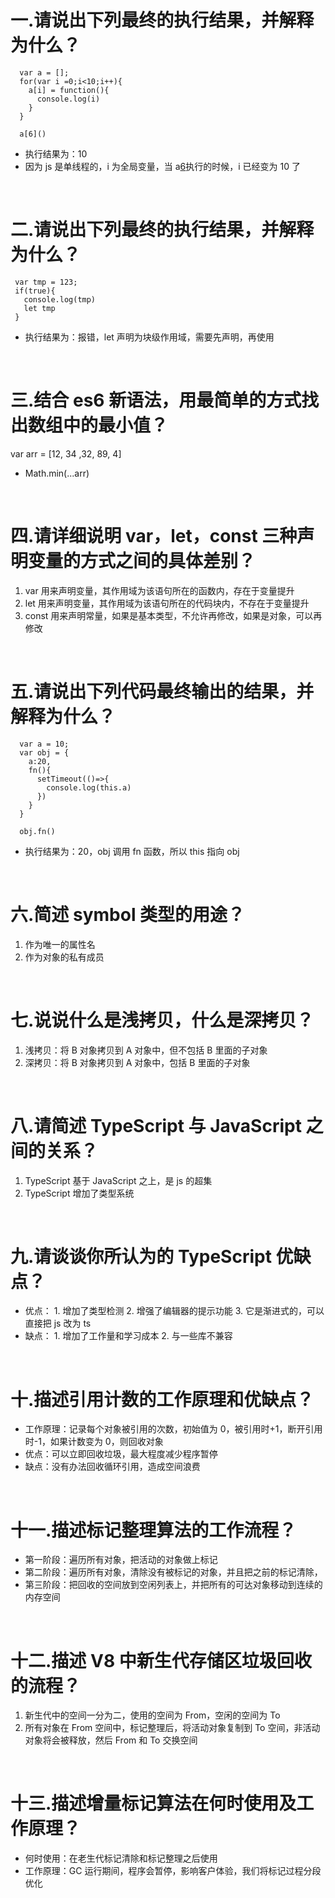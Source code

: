 # 一.请说出下列最终的执行结果，并解释为什么？

```
  var a = [];
  for(var i =0;i<10;i++){
    a[i] = function(){
      console.log(i)
    }
  }

  a[6]()
```

- 执行结果为：10
- 因为 js 是单线程的，i 为全局变量，当 a[6]()执行的时候，i 已经变为 10 了

&nbsp;

# 二.请说出下列最终的执行结果，并解释为什么？

```
 var tmp = 123;
 if(true){
   console.log(tmp)
   let tmp
 }
```

- 执行结果为：报错，let 声明为块级作用域，需要先声明，再使用

&nbsp;

# 三.结合 es6 新语法，用最简单的方式找出数组中的最小值？

var arr = [12, 34 ,32, 89, 4]

- Math.min(...arr)

&nbsp;

# 四.请详细说明 var，let，const 三种声明变量的方式之间的具体差别？

1. var 用来声明变量，其作用域为该语句所在的函数内，存在于变量提升
2. let 用来声明变量，其作用域为该语句所在的代码块内，不存在于变量提升
3. const 用来声明常量，如果是基本类型，不允许再修改，如果是对象，可以再修改

&nbsp;

# 五.请说出下列代码最终输出的结果，并解释为什么？

```
  var a = 10;
  var obj = {
    a:20,
    fn(){
      setTimeout(()=>{
        console.log(this.a)
      })
    }
  }

  obj.fn()
```

- 执行结果为：20，obj 调用 fn 函数，所以 this 指向 obj

&nbsp;

# 六.简述 symbol 类型的用途？

1. 作为唯一的属性名
2. 作为对象的私有成员

&nbsp;

# 七.说说什么是浅拷贝，什么是深拷贝？

1. 浅拷贝：将 B 对象拷贝到 A 对象中，但不包括 B 里面的子对象
2. 深拷贝：将 B 对象拷贝到 A 对象中，包括 B 里面的子对象

&nbsp;

# 八.请简述 TypeScript 与 JavaScript 之间的关系？

1. TypeScript 基于 JavaScript 之上，是 js 的超集
2. TypeScript 增加了类型系统

&nbsp;

# 九.请谈谈你所认为的 TypeScript 优缺点？

- 优点： 1. 增加了类型检测 2. 增强了编辑器的提示功能 3. 它是渐进式的，可以直接把 js 改为 ts
- 缺点： 1. 增加了工作量和学习成本 2. 与一些库不兼容

&nbsp;

# 十.描述引用计数的工作原理和优缺点？

- 工作原理：记录每个对象被引用的次数，初始值为 0，被引用时+1，断开引用时-1，如果计数变为 0，则回收对象
- 优点：可以立即回收垃圾，最大程度减少程序暂停
- 缺点：没有办法回收循环引用，造成空间浪费

&nbsp;

# 十一.描述标记整理算法的工作流程？

- 第一阶段：遍历所有对象，把活动的对象做上标记
- 第二阶段：遍历所有对象，清除没有被标记的对象，并且把之前的标记清除，
- 第三阶段：把回收的空间放到空闲列表上，并把所有的可达对象移动到连续的内存空间

&nbsp;

# 十二.描述 V8 中新生代存储区垃圾回收的流程？

1. 新生代中的空间一分为二，使用的空间为 From，空闲的空间为 To
2. 所有对象在 From 空间中，标记整理后，将活动对象复制到 To 空间，非活动对象将会被释放，然后 From 和 To 交换空间

&nbsp;

# 十三.描述增量标记算法在何时使用及工作原理？

- 何时使用：在老生代标记清除和标记整理之后使用
- 工作原理：GC 运行期间，程序会暂停，影响客户体验，我们将标记过程分段优化
